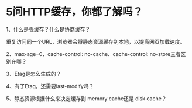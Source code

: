 # 5问HTTP缓存，你都了解吗？

1、什么是强缓存？什么是协商缓存？

重复访问同一个URL，浏览器会将静态资源缓存到本地，以提高网页加载速度。

2、max-age=0、cache-control: no-cache、cache-control: no-store三者区别在哪？

3、Etag是怎么生成的？

4、有了Etag，还需要last-modify吗？

5、静态资源根据什么来决定缓存到 memory cache还是 disk cache？